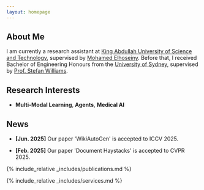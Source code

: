 ```yaml
---
layout: homepage
---
```


## About Me

I am currently a research assistant at [King Abdullah University of Science and Technology](https://www.kaust.edu.sa/en/), supervised by [Mohamed Elhoseiny](https://www.mohamed-elhoseiny.com/). Before that, I received Bachelor of Engineering Honours from the [University of Sydney](https://www.sydney.edu.au/), supervised by [Prof. Stefan Williams](https://scholar.google.com.au/citations?user=vxN3VO0AAAAJ&hl=zh-CN).

## Research Interests

- **Multi-Modal Learning**, **Agents**, **Medical AI**

## News
- **[Jun. 2025]** Our paper 'WikiAutoGen' is accepted to ICCV 2025.

- **[Feb. 2025]** Our paper 'Document Haystacks' is accepted to CVPR 2025.

{% include_relative _includes/publications.md %}

{% include_relative _includes/services.md %}
